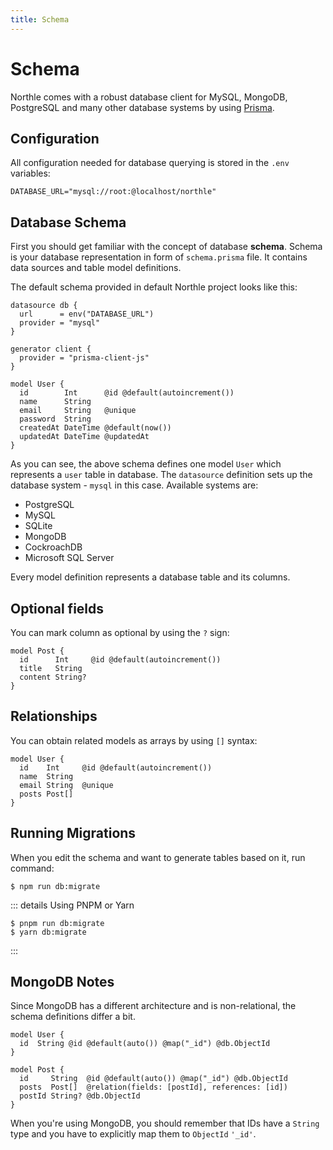 ```yaml
---
title: Schema
---
```


# Schema

Northle comes with a robust database client for MySQL, MongoDB, PostgreSQL and many other database systems by using [Prisma](https://www.prisma.io).

## Configuration

All configuration needed for database querying is stored in the `.env` variables:

```
DATABASE_URL="mysql://root:@localhost/northle"
```

## Database Schema

First you should get familiar with the concept of database **schema**. Schema is your database representation in form of `schema.prisma` file. It contains data sources and table model definitions.

The default schema provided in default Northle project looks like this:

```prisma
datasource db {
  url      = env("DATABASE_URL")
  provider = "mysql"
}

generator client {
  provider = "prisma-client-js"
}

model User {
  id        Int      @id @default(autoincrement())
  name      String
  email     String   @unique
  password  String
  createdAt DateTime @default(now())
  updatedAt DateTime @updatedAt
}
```

As you can see, the above schema defines one model `User` which represents a `user` table in database. The `datasource` definition sets up the database system - `mysql` in this case. Available systems are:

- PostgreSQL
- MySQL
- SQLite
- MongoDB
- CockroachDB
- Microsoft SQL Server

Every model definition represents a database table and its columns.

## Optional fields

You can mark column as optional by using the `?` sign:

```prisma{4}
model Post {
  id      Int     @id @default(autoincrement())
  title   String
  content String?
}
```

## Relationships

You can obtain related models as arrays by using `[]` syntax:

```prisma{5}
model User {
  id    Int     @id @default(autoincrement())
  name  String
  email String  @unique
  posts Post[]
}
```

## Running Migrations

When you edit the schema and want to generate tables based on it, run command:

```shell
$ npm run db:migrate
```

::: details Using PNPM or Yarn
```shell
$ pnpm run db:migrate
$ yarn db:migrate
```
:::

## MongoDB Notes

Since MongoDB has a different architecture and is non-relational, the schema definitions differ a bit.

```prisma{2,8}
model User {
  id  String @id @default(auto()) @map("_id") @db.ObjectId
}

model Post {
  id     String  @id @default(auto()) @map("_id") @db.ObjectId
  posts  Post[]  @relation(fields: [postId], references: [id])
  postId String? @db.ObjectId
}
```

When you're using MongoDB, you should remember that IDs have a `String` type and you have to explicitly map them to `ObjectId` `'_id'`.
